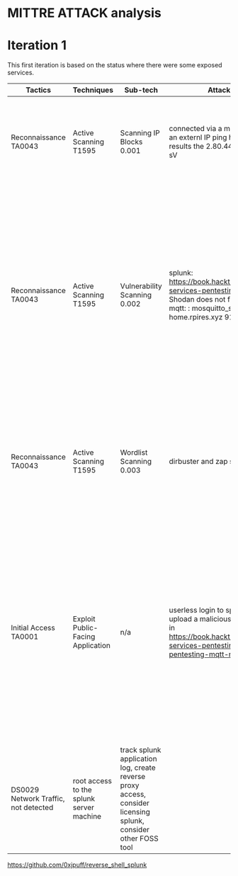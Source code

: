 # MITTRE ATTACK analysis

# **Iteration 1**
This first iteration is based on the status where there were some exposed services.

| Tactics	| Techniques | Sub-tech	| Attack details	| Results	| Mitigations	| Detection	| Issues | Future actions |
|---|---|---|---|---|---|---|---|---|
|Reconnaissance TA0043	| Active Scanning	T1595	| Scanning IP Blocks 0.001	| connected via a mobile phone to get an externl IP ping home.pires.xyz results the 2.80.44.128 sudo nmap -sV | IP is 2.80.44.128 sudo nmap -sV home.rpires.xyz DNS record for 2.80.44.128: bl19-44-128.dsl.telepac.pt PORT     STATE  SERVICE  VERSION 80/tcp   open   http     lighttpd 1.4.69  113/tcp  closed ident 443/tcp  closed https  1883/tcp open mqtt 8000/tcp open   ssl/http Splunkd httpd |	M1056        Pre-compromise  detect and block uncommon data flows| My temporary IP is 87.196.80.59, which can be found at a webservice such as https://whatismyipaddress.com/. Or via cli with: dig +short myip.opendns.com @resolver1.opendns.com 87.196.80.59  There are 2 alerts generated, but the scan is not detected.|	No detection of uncommon data flows. | Create rules to indentify and block port scans.|
|Reconnaissance TA0043	| Active Scanning T1595	| Vulnerability Scanning 0.002	| splunk: https://book.hacktricks.xyz/network-services-pentesting/8089-splunkd Shodan does not find this server. mqtt: : mosquitto_sub -t ""#"" -h home.rpires.xyz 91 13 38.50| Above scan indentifies 3 open ports: 80, 1883 and 8000. Some analysis around the web raises some paths for an attack: - 80/lighttpd 1.4.69, no vulnerabilities found https://cve.mitre.org/cgi-bin/cvekey.cgi?keyword=lighttpd - 1883/mqtt, no vulnerabilities found. However a quick test confirms that mqtt is not secured. https://book.hacktricks.xyz/network-services-pentesting/1883-pentesting-mqtt-mosquitto - 8000/splunk: possibly unhautenticated, confirmed with accessing via a browser to https://home.rpires.xyz:8000/en-US/app/launcher/home. Authentication GUI is restricted to paid licenses. https://book.hacktricks.xyz/network-services-pentesting/8089-splunkd | M1042        Disable or Remove Feature or Program M1056        Pre-compromise activate authentication on splunk activate authentiction and encryption in mqtt service |	DS0029        Network Traffic not detected |	mqtt data is not encrypted neither the data sources are vetted, hence an adversary can listen and inject data. Splunk server may be compromised by a malicious actor by analyzing the logs and installing apps. One specific app may provide reverse shell | enable authentication on splunk enable authentiction and encryption in mqtt service |
|Reconnaissance TA0043	|Active Scanning T1595	|Wordlist Scanning 0.003	|dirbuster and zap scanning	|no major issues raised	|detect and block uncommon data flows such as scans or crawlers M1042        Disable or Remove Feature or Program M1056        Pre-compromise| DS0029        Network Traffic not detected |	none |updated ssh password and pihole password which were simple old passwords, collected in past breaches, confirmed in https://haveibeenpwned.com/|
|Initial Access TA0001	|Exploit Public-Facing Application	|n/a	|userless login to splunk server, then upload a malicious app as described in https://book.hacktricks.xyz/network-services-pentesting/1883-pentesting-mqtt-mosquitto	|root access to the splunk server machine	|The Spluk server can be protected by updating to the licensed version and thus: M1026        Privileged Account Management M1051        Update Software As last resort, put it in a DMZ: M1030        Network Segmentation Other mitigation is to use a reverse proxy: M1050        Exploit Protection |DS0015        Application Log, not detected
DS0029        Network Traffic, not detected| root access to the splunk server machine	|track splunk application log, create reverse proxy access, consider licensing splunk, consider other FOSS tool|

https://github.com/0xjpuff/reverse_shell_splunk
